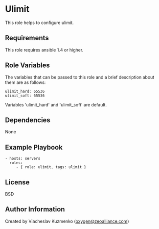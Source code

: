 Ulimit
======

This role helps to configure ulimit.

Requirements
------------

This role requires ansible 1.4 or higher.

Role Variables
--------------

The variables that can be passed to this role and a brief description about them are as follows:

    ulimit_hard: 65536
    ulimit_soft: 65536

Variables 'ulimit_hard' and 'ulimit_soft' are default.

Dependencies
------------

None

Example Playbook
----------------

    - hosts: servers
      roles:
         - { role: ulimit, tags: ulimit }

License
-------

BSD

Author Information
------------------

Created by Viacheslav Kuzmenko (oxygen@zeoalliance.com)
